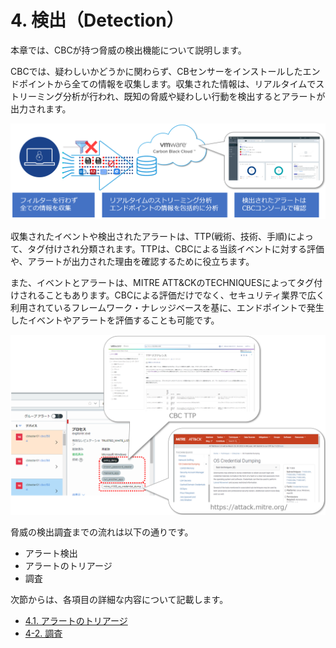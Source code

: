 # 4. 検出（Detection）

本章では、CBCが持つ脅威の検出機能について説明します。

CBCでは、疑わしいかどうかに関わらず、CBセンサーをインストールしたエンドポイントから全ての情報を収集します。収集された情報は、リアルタイムでストリーミング分析が行われ、既知の脅威や疑わしい行動を検出するとアラートが出力されます。

![](media/image182.png)

収集されたイベントや検出されたアラートは、TTP(戦術、技術、手順)によって、タグ付けされ分類されます。TTPは、CBCによる当該イベントに対する評価や、アラートが出力された理由を確認するために役立ちます。

また、イベントとアラートは、MITRE ATT&CKのTECHNIQUESによってタグ付けされることもあります。CBCによる評価だけでなく、セキュリティ業界で広く利用されているフレームワーク・ナレッジベースを基に、エンドポイントで発生したイベントやアラートを評価することも可能です。

![](media/image184.png)

脅威の検出調査までの流れは以下の通りです。

- アラート検出
- アラートのトリアージ
- 調査


次節からは、各項目の詳細な内容について記載します。

* [4.1. アラートのトリアージ](04-1_alaert-triage.md)
* [4-2. 調査](04-2_investigate.md)
